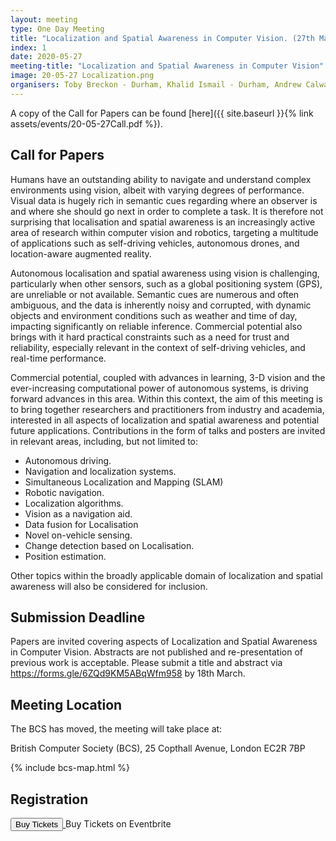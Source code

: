 ```yaml
---
layout: meeting
type: One Day Meeting
title: "Localization and Spatial Awareness in Computer Vision. (27th May 2020)"
index: 1
date: 2020-05-27
meeting-title: "Localization and Spatial Awareness in Computer Vision"
image: 20-05-27 Localization.png
organisers: Toby Breckon - Durham, Khalid Ismail - Durham, Andrew Calway - Bristol, Tim Lukins - Machines with Vision
---
```


A copy of the Call for Papers can be found [here]({{ site.baseurl }}{% link assets/events/20-05-27Call.pdf %}).
## Call for Papers

Humans have an outstanding ability to navigate and understand complex environments using vision, albeit with varying degrees of performance. Visual data is hugely rich in semantic cues regarding where an observer is and where she should go next in order to complete a task. It is therefore not surprising that localisation and spatial awareness is an increasingly active area of research within computer vision and robotics, targeting a multitude of applications such as self-driving vehicles, autonomous drones, and location-aware augmented reality.

Autonomous localisation and spatial awareness using vision is challenging, particularly when other sensors, such as a global positioning system (GPS), are unreliable or not available. Semantic cues are numerous and often ambiguous, and the data is inherently noisy and corrupted, with dynamic objects and environment conditions such as weather and time of day, impacting significantly on reliable inference. Commercial potential also brings with it hard practical constraints such as a need for trust and reliability, especially relevant in the context of self-driving vehicles, and real-time performance.

Commercial potential, coupled with advances in learning, 3-D vision and the ever-increasing computational power of autonomous systems, is driving forward advances in this area. Within this context, the aim of this meeting is to bring together researchers and practitioners from industry and academia, interested in all aspects of localization and spatial awareness and potential future applications. Contributions in the form of talks and posters are invited in relevant areas, including, but not limited to:

- Autonomous driving. 
- Navigation and localization systems.
- Simultaneous Localization and Mapping (SLAM)
- Robotic navigation.
- Localization algorithms.
- Vision as a navigation aid.
- Data fusion for Localisation
- Novel on-vehicle sensing.
- Change detection based on Localisation.
- Position estimation.

Other topics within the broadly applicable domain of localization and spatial awareness will also be considered for inclusion.

## Submission Deadline 

Papers are invited covering aspects of Localization and Spatial Awareness in Computer Vision. Abstracts are not published and re-presentation of previous work is acceptable. Please submit a title and abstract via <https://forms.gle/6ZQd9KM5ABqWfm958> by 18th March.

## Meeting Location

The BCS has moved, the meeting will take place at:

British Computer Society (BCS), 25 Copthall Avenue, London EC2R 7BP

{% include bcs-map.html %}

## Registration

<!-- Noscript content for added SEO -->
<noscript><a href="https://www.eventbrite.co.uk/e/bmva-symposium-localization-and-spatial-awareness-in-computer-vision-registration-84789799573" rel="noopener noreferrer" target="_blank"></noscript>
<!-- You can customize this button any way you like -->
<button id="eventbrite-widget-modal-trigger-84789799573" type="button">Buy Tickets</button>
<noscript></a>Buy Tickets on Eventbrite</noscript>

<script src="https://www.eventbrite.co.uk/static/widgets/eb_widgets.js"></script>

<script type="text/javascript">
    var exampleCallback = function() {
        console.log('Order complete!');
    };

    window.EBWidgets.createWidget({
        widgetType: 'checkout',
        eventId: '84789799573',
        modal: true,
        modalTriggerElementId: 'eventbrite-widget-modal-trigger-84789799573',
        onOrderComplete: exampleCallback
    });
</script>



